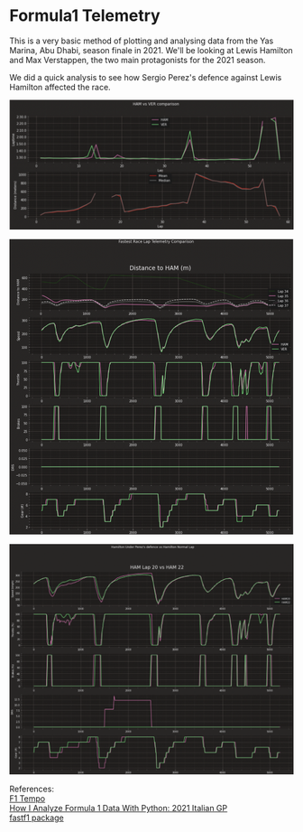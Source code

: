 # Formula1 Telemetry

This is a very basic method of plotting and analysing data from the Yas Marina, Abu Dhabi, season finale in 2021. We'll be looking at Lewis Hamilton and Max Verstappen, the two main protagonists for the 2021 season. 

We did a quick analysis to see how Sergio Perez's defence against Lewis Hamilton affected the race.



![HAM vs VER](https://github.com/shreyrastogi0508/formula1_telemetry/blob/master/images/HAM%20vs%20VER.png)

![HAM vs VER Telemetry](https://github.com/shreyrastogi0508/formula1_telemetry/blob/master/images/HAM%20vs%20VER%20Telemetry.png)

![HAm20 vs HAM22](https://github.com/shreyrastogi0508/formula1_telemetry/blob/master/images/HAM20vs%20HAM22.png)


References:
<br /> [F1 Tempo](https://www.f1-tempo.com)
<br /> [How I Analyze Formula 1 Data With Python: 2021 Italian GP](https://medium.com/towards-formula-1-analysis/how-i-analyze-formula-1-data-with-python-2021-italian-gp-dfb11db4b73)
<br /> [fastf1 package](https://github.com/theOehrly/Fast-F1)
